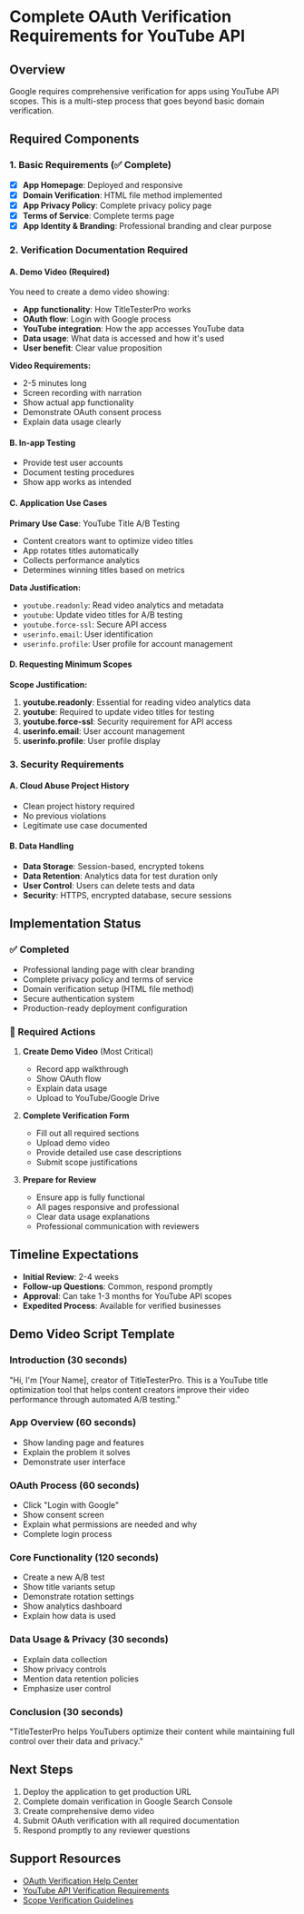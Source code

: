 # Complete OAuth Verification Requirements for YouTube API

## Overview
Google requires comprehensive verification for apps using YouTube API scopes. This is a multi-step process that goes beyond basic domain verification.

## Required Components

### 1. Basic Requirements (✅ Complete)
- [x] **App Homepage**: Deployed and responsive
- [x] **Domain Verification**: HTML file method implemented
- [x] **App Privacy Policy**: Complete privacy policy page
- [x] **Terms of Service**: Complete terms page
- [x] **App Identity & Branding**: Professional branding and clear purpose

### 2. Verification Documentation Required

#### A. Demo Video (Required)
You need to create a demo video showing:
- **App functionality**: How TitleTesterPro works
- **OAuth flow**: Login with Google process
- **YouTube integration**: How the app accesses YouTube data
- **Data usage**: What data is accessed and how it's used
- **User benefit**: Clear value proposition

**Video Requirements:**
- 2-5 minutes long
- Screen recording with narration
- Show actual app functionality
- Demonstrate OAuth consent process
- Explain data usage clearly

#### B. In-app Testing
- Provide test user accounts
- Document testing procedures
- Show app works as intended

#### C. Application Use Cases
**Primary Use Case**: YouTube Title A/B Testing
- Content creators want to optimize video titles
- App rotates titles automatically
- Collects performance analytics
- Determines winning titles based on metrics

**Data Justification:**
- `youtube.readonly`: Read video analytics and metadata
- `youtube`: Update video titles for A/B testing
- `youtube.force-ssl`: Secure API access
- `userinfo.email`: User identification
- `userinfo.profile`: User profile for account management

#### D. Requesting Minimum Scopes
**Scope Justification:**
1. **youtube.readonly**: Essential for reading video analytics data
2. **youtube**: Required to update video titles for testing
3. **youtube.force-ssl**: Security requirement for API access
4. **userinfo.email**: User account management
5. **userinfo.profile**: User profile display

### 3. Security Requirements

#### A. Cloud Abuse Project History
- Clean project history required
- No previous violations
- Legitimate use case documented

#### B. Data Handling
- **Data Storage**: Session-based, encrypted tokens
- **Data Retention**: Analytics data for test duration only
- **User Control**: Users can delete tests and data
- **Security**: HTTPS, encrypted database, secure sessions

## Implementation Status

### ✅ Completed
- Professional landing page with clear branding
- Complete privacy policy and terms of service
- Domain verification setup (HTML file method)
- Secure authentication system
- Production-ready deployment configuration

### 📝 Required Actions
1. **Create Demo Video** (Most Critical)
   - Record app walkthrough
   - Show OAuth flow
   - Explain data usage
   - Upload to YouTube/Google Drive

2. **Complete Verification Form**
   - Fill out all required sections
   - Upload demo video
   - Provide detailed use case descriptions
   - Submit scope justifications

3. **Prepare for Review**
   - Ensure app is fully functional
   - All pages responsive and professional
   - Clear data usage explanations
   - Professional communication with reviewers

## Timeline Expectations
- **Initial Review**: 2-4 weeks
- **Follow-up Questions**: Common, respond promptly
- **Approval**: Can take 1-3 months for YouTube API scopes
- **Expedited Process**: Available for verified businesses

## Demo Video Script Template

### Introduction (30 seconds)
"Hi, I'm [Your Name], creator of TitleTesterPro. This is a YouTube title optimization tool that helps content creators improve their video performance through automated A/B testing."

### App Overview (60 seconds)
- Show landing page and features
- Explain the problem it solves
- Demonstrate user interface

### OAuth Process (60 seconds)
- Click "Login with Google"
- Show consent screen
- Explain what permissions are needed and why
- Complete login process

### Core Functionality (120 seconds)
- Create a new A/B test
- Show title variants setup
- Demonstrate rotation settings
- Show analytics dashboard
- Explain how data is used

### Data Usage & Privacy (30 seconds)
- Explain data collection
- Show privacy controls
- Mention data retention policies
- Emphasize user control

### Conclusion (30 seconds)
"TitleTesterPro helps YouTubers optimize their content while maintaining full control over their data and privacy."

## Next Steps
1. Deploy the application to get production URL
2. Complete domain verification in Google Search Console
3. Create comprehensive demo video
4. Submit OAuth verification with all required documentation
5. Respond promptly to any reviewer questions

## Support Resources
- [OAuth Verification Help Center](https://support.google.com/cloud/answer/9110914)
- [YouTube API Verification Requirements](https://developers.google.com/youtube/v3/guides/auth/server-side-web-apps)
- [Scope Verification Guidelines](https://support.google.com/cloud/answer/9067468)